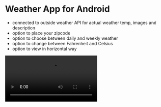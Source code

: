 # Weather App for Android
- connected to outside weather API for actual weather temp, images and description
- option to place your zipcode
- option to choose between daily and weekly weather
- option to change between Fahrenheit and Celsius
- option to view in horizontal way

![Demo](https://user-images.githubusercontent.com/35482401/103386166-73101500-4ab2-11eb-8395-f45d3c9f4879.mp4)

